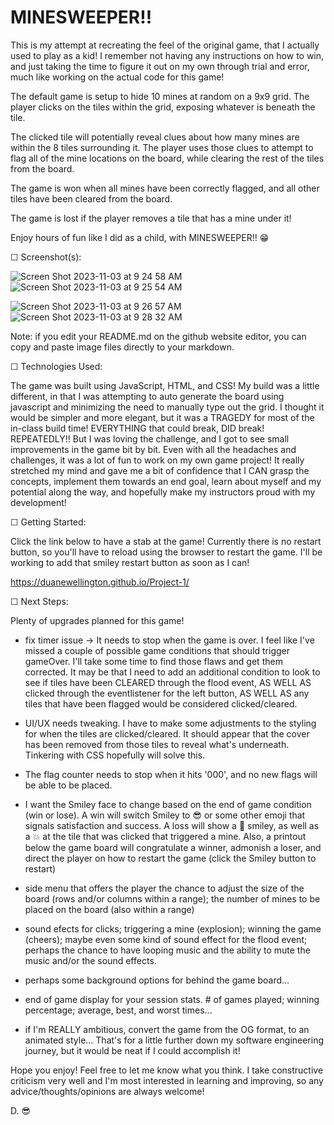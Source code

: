 # MINESWEEPER!! 

This is my attempt at recreating the feel of the original game, that I actually used to play as a kid! I remember not having any instructions on how to win, and just taking the time to figure it out on my own through trial and error, much like working on the actual code for this game!

The default game is setup to hide 10 mines at random on a 9x9 grid. The player clicks on the tiles within the grid, exposing whatever is beneath the tile.

The clicked tile will potentially reveal clues about how many mines are within the 8 tiles surrounding it. The player uses those clues to attempt to flag all of the mine locations on the board, while clearing the rest of the tiles from the board.

The game is won when all mines have been correctly flagged, and all other tiles have been cleared from the board.

The game is lost if the player removes a tile that has a mine under it!

Enjoy hours of fun like I did as a child, with MINESWEEPER!! 😁

☐ Screenshot(s): 

![Screen Shot 2023-11-03 at 9 24 58 AM](https://github.com/DuaneWellington/Project-1/assets/89868198/bd390135-42a1-4e77-a131-607581ca9a5a)       ![Screen Shot 2023-11-03 at 9 25 54 AM](https://github.com/DuaneWellington/Project-1/assets/89868198/c8e143c5-2a1b-4ed6-8b06-d7f7b3fbc88a)

![Screen Shot 2023-11-03 at 9 26 57 AM](https://github.com/DuaneWellington/Project-1/assets/89868198/f75713df-cb09-41f7-8e6e-f986c4eed310)       ![Screen Shot 2023-11-03 at 9 28 32 AM](https://github.com/DuaneWellington/Project-1/assets/89868198/8a0b17b6-573c-4ed9-96f8-f55cedc74c7c)


Note: if you edit your README.md on the github website editor, you can copy and paste image files directly to your markdown.

☐ Technologies Used: 

The game was built using JavaScript, HTML, and CSS! My build was a little different, in that I was attempting to auto generate the board using javascript and minimizing the need to manually type out the grid. I thought it would be simpler and more elegant, but it was a TRAGEDY for most of the in-class build time! EVERYTHING that could break, DID break! REPEATEDLY!! But I was loving the challenge, and I got to see small improvements in the game bit by bit. Even with all the headaches and challenges, it was a lot of fun to work on my own game project! It really stretched my mind and gave me a bit of confidence that I CAN grasp the concepts, implement them towards an end goal, learn about myself and my potential along the way, and hopefully make my instructors proud with my development!

☐ Getting Started: 

Click the link below to have a stab at the game! Currently there is no restart button, so you'll have to reload using the browser to restart the game. I'll be working to add that smiley restart button as soon as I can!

https://duanewellington.github.io/Project-1/


☐ Next Steps: 

Plenty of upgrades planned for this game!

 - fix timer issue -> It needs to stop when the game is over. I feel like I've missed a couple of possible game conditions that should trigger gameOver. I'll take some time to find those flaws and get them corrected. It may be that I need to add an additional condition to look to see if tiles have been CLEARED through the flood event, AS WELL AS clicked through the eventlistener for the left button, AS WELL AS any tiles that have been flagged would be considered clicked/cleared.

 - UI/UX needs tweaking. I have to make some adjustments to the styling for when the tiles are clicked/cleared. It should appear that the cover has been removed from those tiles to reveal what's underneath. Tinkering with CSS hopefully will solve this.

 - The flag counter needs to stop when it hits '000', and no new flags will be able to be placed.

 - I want the Smiley face to change based on the end of game condition (win or lose). A win will switch Smiley to 😎 or some other emoji that signals satisfaction and success. A loss will show a 🤯 smiley, as well as a 💥 at the tile that was clicked that triggered a mine. Also, a printout below the game board will congratulate a winner, admonish a loser, and direct the player on how to restart the game (click the Smiley button to restart)

 - side menu that offers the player the chance to adjust the size of the board (rows and/or columns within a range); the number of mines to be placed on the board (also within a range)

 - sound efects for clicks; triggering a mine (explosion); winning the game (cheers); maybe even some kind of sound effect for the flood event; perhaps the chance to have looping music and the ability to mute the music and/or the sound effects.

 - perhaps some background options for behind the game board...
 - end of game display for your session stats. # of games played; 
 winning percentage; average, best, and worst times...

 - if I'm REALLY ambitious, convert the game from the OG format, to an animated style... That's for a little further down my software engineering journey, but it would be neat if I could accomplish it!

 Hope you enjoy! Feel free to let me know what you think. I take constructive criticism very well and I'm most interested in learning and improving, so any advice/thoughts/opinions are always welcome!

 D. 😎


